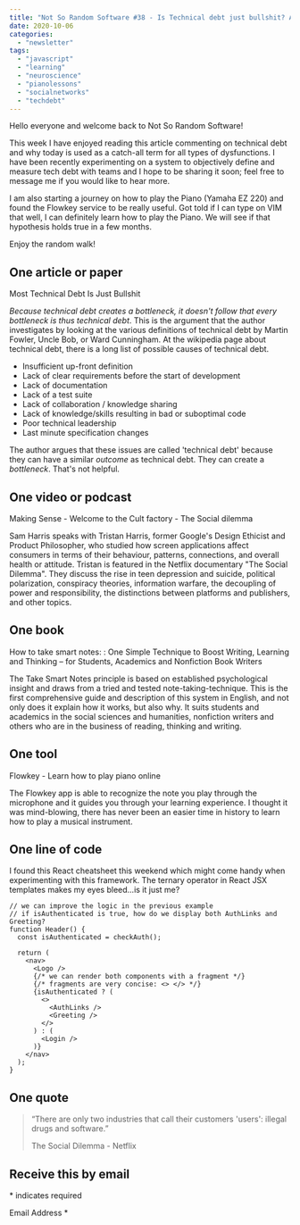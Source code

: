 ```yaml
---
title: "Not So Random Software #38 - Is Technical debt just bullshit? And How to play the Piano"
date: 2020-10-06
categories: 
  - "newsletter"
tags: 
  - "javascript"
  - "learning"
  - "neuroscience"
  - "pianolessons"
  - "socialnetworks"
  - "techdebt"
---
```


Hello everyone and welcome back to Not So Random Software!

This week I have enjoyed reading this article commenting on technical debt and why today is used as a catch-all term for all types of dysfunctions. I have been recently experimenting on a system to objectively define and measure tech debt with teams and I hope to be sharing it soon; feel free to message me if you would like to hear more.

I am also starting a journey on how to play the Piano (Yamaha EZ 220) and found the Flowkey service to be really useful. Got told if I can type on VIM that well, I can definitely learn how to play the Piano. We will see if that hypothesis holds true in a few months.

Enjoy the random walk!

## One article or paper

Most Technical Debt Is Just Bullshit

_Because technical debt creates a bottleneck, it doesn't follow that every bottleneck is thus technical debt_. This is the argument that the author investigates by looking at the various definitions of technical debt by Martin Fowler, Uncle Bob, or Ward Cunningham. At the wikipedia page about technical debt, there is a long list of possible causes of technical debt.

- Insufficient up-front definition
- Lack of clear requirements before the start of development
- Lack of documentation
- Lack of a test suite
- Lack of collaboration / knowledge sharing
- Lack of knowledge/skills resulting in bad or suboptimal code
- Poor technical leadership
- Last minute specification changes

The author argues that these issues are called 'technical debt' because they can have a similar _outcome_ as technical debt. They can create a _bottleneck_. That's not helpful.

## One video or podcast

Making Sense - Welcome to the Cult factory - The Social dilemma

Sam Harris speaks with Tristan Harris, former Google's Design Ethicist and Product Philosopher, who studied how screen applications affect consumers in terms of their behaviour, patterns, connections, and overall health or attitude. Tristan is featured in the Netflix documentary "The Social Dilemma". They discuss the rise in teen depression and suicide, political polarization, conspiracy theories, information warfare, the decoupling of power and responsibility, the distinctions between platforms and publishers, and other topics.

## One book

How to take smart notes: : One Simple Technique to Boost Writing, Learning and Thinking – for Students, Academics and Nonfiction Book Writers

The Take Smart Notes principle is based on established psychological insight and draws from a tried and tested note-taking-technique. This is the first comprehensive guide and description of this system in English, and not only does it explain how it works, but also why. It suits students and academics in the social sciences and humanities, nonfiction writers and others who are in the business of reading, thinking and writing.

## One tool

Flowkey - Learn how to play piano online

The Flowkey app is able to recognize the note you play through the microphone and it guides you through your learning experience. I thought it was mind-blowing, there has never been an easier time in history to learn how to play a musical instrument.

## One line of code

I found this React cheatsheet this weekend which might come handy when experimenting with this framework. The ternary operator in React JSX templates makes my eyes bleed...is it just me?

```
// we can improve the logic in the previous example
// if isAuthenticated is true, how do we display both AuthLinks and Greeting?
function Header() {
  const isAuthenticated = checkAuth();

  return (
    <nav>
      <Logo />
      {/* we can render both components with a fragment */}
      {/* fragments are very concise: <> </> */}
      {isAuthenticated ? (
        <>
          <AuthLinks />
          <Greeting />
        </>
      ) : (
        <Login />
      )}
    </nav>
  );
}
```

## One quote

> “There are only two industries that call their customers 'users': illegal drugs and software.”
> 
> The Social Dilemma - Netflix

## Receive this by email

\* indicates required

Email Address \*  
  

<script type="text/javascript" src="//s3.amazonaws.com/downloads.mailchimp.com/js/mc-validate.js"></script>

<script type="text/javascript">(function($) {window.fnames = new Array(); window.ftypes = new Array();fnames[0]='EMAIL';ftypes[0]='email';fnames[1]='FNAME';ftypes[1]='text';fnames[2]='LNAME';ftypes[2]='text';fnames[3]='ADDRESS';ftypes[3]='address';fnames[4]='PHONE';ftypes[4]='phone';fnames[5]='BIRTHDAY';ftypes[5]='birthday';}(jQuery));var $mcj = jQuery.noConflict(true);</script>
